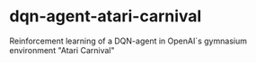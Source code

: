 # dqn-agent-atari-carnival
Reinforcement learning of a DQN-agent in OpenAI´s gymnasium environment "Atari Carnival"
